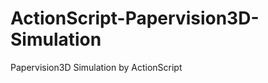 ActionScript-Papervision3D-Simulation
=====================================

Papervision3D Simulation by ActionScript